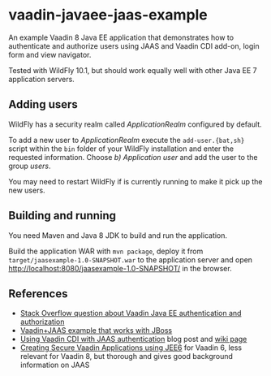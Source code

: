 # vaadin-javaee-jaas-example

An example Vaadin 8 Java EE application that demonstrates how to authenticate
and authorize users using JAAS and Vaadin CDI add-on, login form and view
navigator.

Tested with WildFly 10.1, but should work equally well with other Java EE 7
application servers.

## Adding users

WildFly has a security realm called *ApplicationRealm* configured by default.

To add a new user to *ApplicationRealm* execute the `add-user.{bat,sh}` script
within the `bin` folder of your WildFly installation and enter the requested
information. Choose *b) Application user* and add the user to the group
*users*.

You may need to restart WildFly if is currently running to make it pick up the
new users.

## Building and running

You need Maven and Java 8 JDK to build and run the application.

Build the application WAR with `mvn package`, deploy it from
`target/jaasexample-1.0-SNAPSHOT.war` to the application server and open
<http://localhost:8080/jaasexample-1.0-SNAPSHOT/> in the browser.

## References

- [Stack Overflow question about Vaadin Java EE authentication and authorization](http://stackoverflow.com/questions/15619864/vaadin-authentication-and-auhorization)
- [Vaadin+JAAS example that works with JBoss](https://github.com/mstahv/vaadin-cdi-jaas-jbossas-example)
- [Using Vaadin CDI with JAAS authentication](https://vaadin.com/blog/-/blogs/using-vaadin-cdi-with-jaas-authentication) blog post and [wiki page](https://vaadin.com/wiki/-/wiki/Main/Using+Vaadin+CDI+with+JAAS+authentication)
- [Creating Secure Vaadin Applications using JEE6](https://vaadin.com/wiki/-/wiki/Main/Creating+Secure+Vaadin+Applications+using+JEE6) for Vaadin 6, less relevant for Vaadin 8, but thorough and gives good background information on JAAS

